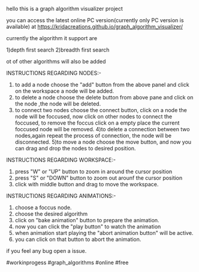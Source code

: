 hello this is a graph algorithm visualizer project 

you can access the latest online PC version(currently only PC version is available) at 
https://kridacreations.github.io/graph_algorithm_visualizer/

currently the algorithm it support are

1)depth first search
2)breadth first search

ot of other algorithms will also be added 

INSTRUCTIONS REGARDING NODES:-

1) to add a node choose the "add" button from the above panel and click on the workspace a node will be added.
2) to delete a node choose the delete button from above pane and click on the node ,the node will be deleted.
3) to connect two nodes choose the connect button, click on a node the node will be foccused, now click on other nodes to connect the foccused, to remove the foccus click on a empty place the current foccused node will be removed.
4)to delete a connection between two nodes,again repeat the process of connection, the node will be disconnected.
5)to move a node choose the move button, and now you can drag and drop the nodes to desired position. 

INSTRUCTIONS REGARDING WORKSPACE:-
1) press "W" or "UP" button to zoom in around the cursor position
2) press "S" or "DOWN" button to zoom out arounf the cursor position
3) click with middle button and drag to move the workspace.

INSTRUCTIONS REGARDING ANIMATIONS:-
1) choose a foccus node.
2) choose the desired algorithm 
3) click on "bake animation" button to prepare the animation.
4) now you can click the "play button" to watch the animation
5) when animation start playing the "abort animation button" will be active.
6) you can click on that button to abort the animation.

if you feel any bug open a issue.

#workinprogess
#graph_algorithms
#online
#free 

